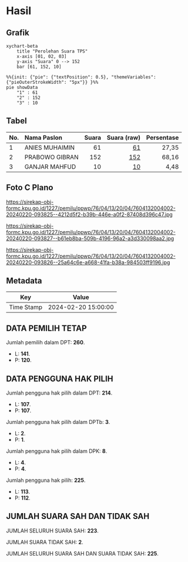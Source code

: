 # Hasil

## Grafik

```mermaid
xychart-beta
    title "Perolehan Suara TPS"
    x-axis [01, 02, 03]
    y-axis "Suara" 0 --> 152
    bar [61, 152, 10]
```

```mermaid
%%{init: {"pie": {"textPosition": 0.5}, "themeVariables": {"pieOuterStrokeWidth": "5px"}} }%%
pie showData
    "1" : 61
    "2" : 152
    "3" : 10
```

## Tabel

| No. | Nama Paslon    | Suara | Suara (raw) | Persentase |
|:--- |:-------------- | -----:| -----------:| ----------:|
| 1   | ANIES MUHAIMIN | 61    | [61][p-1]   | 27,35      |
| 2   | PRABOWO GIBRAN | 152   | [152][p-2]  | 68,16      |
| 3   | GANJAR MAHFUD  | 10    | [10][p-3]   | 4,48       |


[p-1]: https://github.com/gigit-pemilu/pemilu-2024-76-sulawesi-barat/blob/main/pilpres/hitung-suara/sub/76-sulawesi-barat/sub/04-polewali-mandar/sub/13-anreapi/sub/2004-pappandangan/sub/002-tps/sub/paslon-1.txt
[p-2]: https://github.com/gigit-pemilu/pemilu-2024-76-sulawesi-barat/blob/main/pilpres/hitung-suara/sub/76-sulawesi-barat/sub/04-polewali-mandar/sub/13-anreapi/sub/2004-pappandangan/sub/002-tps/sub/paslon-2.txt
[p-3]: https://github.com/gigit-pemilu/pemilu-2024-76-sulawesi-barat/blob/main/pilpres/hitung-suara/sub/76-sulawesi-barat/sub/04-polewali-mandar/sub/13-anreapi/sub/2004-pappandangan/sub/002-tps/sub/paslon-3.txt

## Foto C Plano

https://sirekap-obj-formc.kpu.go.id/1227/pemilu/ppwp/76/04/13/20/04/7604132004002-20240220-093825--4212d5f2-b39b-446e-a0f2-87408d396c47.jpg

https://sirekap-obj-formc.kpu.go.id/1227/pemilu/ppwp/76/04/13/20/04/7604132004002-20240220-093827--b61eb8ba-509b-4196-96a2-a3d330098aa2.jpg

https://sirekap-obj-formc.kpu.go.id/1227/pemilu/ppwp/76/04/13/20/04/7604132004002-20240220-093826--25a64c6e-a668-41fa-b38a-984503ff9196.jpg


## Metadata

| Key        | Value               |
| ---------- | ------------------- |
| Time Stamp | 2024-02-20 15:00:00 |


## DATA PEMILIH TETAP

Jumlah pemilih dalam DPT: **260**.
 * L: **141**.
 * P: **120**.

## DATA PENGGUNA HAK PILIH

Jumlah pengguna hak pilih dalam DPT: **214**.
 * L: **107**.
 * P: **107**.

Jumlah pengguna hak pilih dalam DPTb: **3**.
 * L: **2**.
 * P: **1**.

Jumlah pengguna hak pilih dalam DPK: **8**.
 * L: **4**.
 * P: **4**.

Jumlah pengguna hak pilih: **225**.
 * L: **113**.
 * P: **112**.

## JUMLAH SUARA SAH DAN TIDAK SAH

JUMLAH SELURUH SUARA SAH: **223**.

JUMLAH SUARA TIDAK SAH: **2**.

JUMLAH SELURUH SUARA SAH DAN SUARA TIDAK SAH: **225**.


